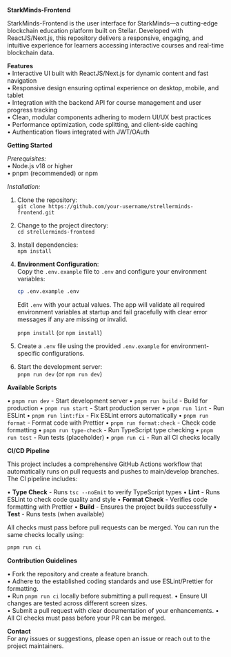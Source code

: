 **StarkMinds-Frontend**

StarkMinds-Frontend is the user interface for StarkMinds—a cutting-edge blockchain education platform built on Stellar. Developed with ReactJS/Next.js, this repository delivers a responsive, engaging, and intuitive experience for learners accessing interactive courses and real-time blockchain data.

**Features**  
• Interactive UI built with ReactJS/Next.js for dynamic content and fast navigation  
• Responsive design ensuring optimal experience on desktop, mobile, and tablet  
• Integration with the backend API for course management and user progress tracking  
• Clean, modular components adhering to modern UI/UX best practices  
• Performance optimization, code splitting, and client-side caching  
• Authentication flows integrated with JWT/OAuth

**Getting Started**

_Prerequisites:_  
• Node.js v18 or higher  
• pnpm (recommended) or npm

_Installation:_

1. Clone the repository:  
   `git clone https://github.com/your-username/strellerminds-frontend.git`
2. Change to the project directory:  
   `cd strellerminds-frontend`
3. Install dependencies:  
   `npm install`
4. **Environment Configuration**:  
   Copy the `.env.example` file to `.env` and configure your environment variables:

   ```bash
   cp .env.example .env
   ```

   Edit `.env` with your actual values. The app will validate all required environment variables at startup and fail gracefully with clear error messages if any are missing or invalid.

   `pnpm install` (or `npm install`)

5. Create a `.env` file using the provided `.env.example` for environment-specific configurations.

6. Start the development server:  
   `pnpm run dev` (or `npm run dev`)

**Available Scripts**

• `pnpm run dev` - Start development server
• `pnpm run build` - Build for production
• `pnpm run start` - Start production server
• `pnpm run lint` - Run ESLint
• `pnpm run lint:fix` - Fix ESLint errors automatically
• `pnpm run format` - Format code with Prettier
• `pnpm run format:check` - Check code formatting
• `pnpm run type-check` - Run TypeScript type checking
• `pnpm run test` - Run tests (placeholder)
• `pnpm run ci` - Run all CI checks locally

**CI/CD Pipeline**

This project includes a comprehensive GitHub Actions workflow that automatically runs on pull requests and pushes to main/develop branches. The CI pipeline includes:

• **Type Check** - Runs `tsc --noEmit` to verify TypeScript types
• **Lint** - Runs ESLint to check code quality and style
• **Format Check** - Verifies code formatting with Prettier
• **Build** - Ensures the project builds successfully
• **Test** - Runs tests (when available)

All checks must pass before pull requests can be merged. You can run the same checks locally using:

```bash
pnpm run ci
```

**Contribution Guidelines**

• Fork the repository and create a feature branch.  
• Adhere to the established coding standards and use ESLint/Prettier for formatting.  
• Run `pnpm run ci` locally before submitting a pull request.
• Ensure UI changes are tested across different screen sizes.  
• Submit a pull request with clear documentation of your enhancements.
• All CI checks must pass before your PR can be merged.

**Contact**  
For any issues or suggestions, please open an issue or reach out to the project maintainers.
